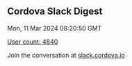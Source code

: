 ## Cordova Slack Digest
Mon, 11 Mar 2024 08:20:50 GMT

[User count: 4840](https://cordova.slack.com/)


Join the conversation at [slack.cordova.io](http://slack.cordova.io/)
